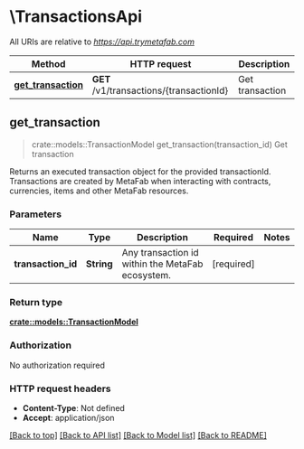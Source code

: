 # \TransactionsApi

All URIs are relative to *https://api.trymetafab.com*

Method | HTTP request | Description
------------- | ------------- | -------------
[**get_transaction**](TransactionsApi.md#get_transaction) | **GET** /v1/transactions/{transactionId} | Get transaction



## get_transaction

> crate::models::TransactionModel get_transaction(transaction_id)
Get transaction

Returns an executed transaction object for the provided transactionId. Transactions are created by MetaFab when interacting with contracts, currencies, items and other MetaFab resources.

### Parameters


Name | Type | Description  | Required | Notes
------------- | ------------- | ------------- | ------------- | -------------
**transaction_id** | **String** | Any transaction id within the MetaFab ecosystem. | [required] |

### Return type

[**crate::models::TransactionModel**](TransactionModel.md)

### Authorization

No authorization required

### HTTP request headers

- **Content-Type**: Not defined
- **Accept**: application/json

[[Back to top]](#) [[Back to API list]](../README.md#documentation-for-api-endpoints) [[Back to Model list]](../README.md#documentation-for-models) [[Back to README]](../README.md)

